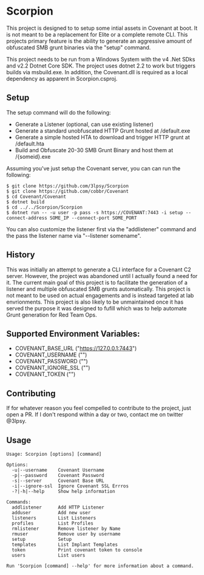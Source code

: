 # Scorpion

This project is designed to to setup some intial assets in Covenant at boot. It is not meant to be a replacement for Elite or a complete remote CLI. This projects primary feature is the ability to generate an aggressive amount of obfuscated SMB grunt binaries via the "setup" command.

This project needs to be run from a Windows System with the v4 .Net SDks and v2.2 Dotnet Core SDK. The project uses dotnet 2.2 to work but triggers builds via msbuild.exe. In addition, the Covenant.dll is required as a local dependency as apparent in Scorpion.csproj.

## Setup

The setup command will do the following:

- Generate a Listener (optional, can use existing listener)
- Generate a standard unobfuscated HTTP Grunt hosted at /default.exe
- Generate a simple hosted HTA to download and trigger HTTP grunt at /default.hta
- Build and Obfuscate 20-30 SMB Grunt Binary and host them at /{someid}.exe

Assuming you've just setup the Covenant server, you can can run the following:

```
$ git clone https://github.com/3lpsy/Scorpion
$ git clone https://github.com/cobbr/Covenant
$ cd Covenant/Covenant
$ dotnet build
$ cd ../../Scorpion/Scorpion
$ dotnet run -- -u user -p pass -s https://COVENANT:7443 -i setup --connect-address SOME_IP --connect-port SOME_PORT
```

You can also customize the listener first via the "addlistener" command and the pass the listener name via "--listener somename".

## History

This was initially an attempt to generate a CLI interface for a Covenant C2 server. However, the project was abandoned until I actually found a need for it. The current main goal of this project is to facilitate the generation of a listener and multiple obfuscated SMB grunts automatically. This project is not meant to be used on actual engagements and is instead targeted at lab envrionments. This project is also likely to be unmaintained once it has served the purpose it was designed to fufill which was to help automate Grunt generation for Red Team Ops.

## Supported Environment Variables:

- COVENANT_BASE_URL ("https://127.0.0.1:7443")
- COVENANT_USERNAME ("")
- COVENANT_PASSWORD ("")
- COVENANT_IGNORE_SSL ("")
- COVENANT_TOKEN ("")

## Contributing

If for whatever reason you feel compelled to contribute to the project, just open a PR. If I don't respond within a day or two, contact me on twitter @3lpsy.

## Usage

```
Usage: Scorpion [options] [command]

Options:
  -u|--username    Covenant Username
  -p|--password    Covenant Password
  -s|--server      Covenant Base URL
  -i|--ignore-ssl  Ignore Covenant SSL Errros
  -?|-h|--help     Show help information

Commands:
  addlistener      Add HTTP Listener
  adduser          Add new user
  listeners        List Listeners
  profiles         List Profiles
  rmlistener       Remove listener by Name
  rmuser           Remove user by username
  setup            Setup
  templates        List Implant Templates
  token            Print covenant token to console
  users            List users

Run 'Scorpion [command] --help' for more information about a command.
```

